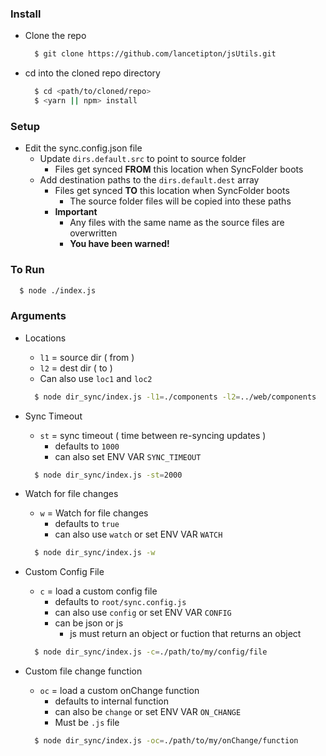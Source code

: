 ### Install

  * Clone the repo
    ```bash
      $ git clone https://github.com/lancetipton/jsUtils.git
    ```
  * cd into the cloned repo directory
    ```bash
      $ cd <path/to/cloned/repo>
      $ <yarn || npm> install
    ```


### Setup

  * Edit the sync.config.json file
    * Update `dirs.default.src` to point to source folder
      * Files get synced **FROM** this location when SyncFolder boots
    * Add destination paths to the `dirs.default.dest` array
      * Files get synced **TO** this location when SyncFolder boots
        * The source folder files will be copied into these paths
      * **Important**
        * Any files with the same name as the source files are overwritten
        * **You have been warned!**

### To Run
  ```bash
    $ node ./index.js
  ```


### Arguments

* Locations
  * `l1` = source dir ( from )
  * `l2` = dest dir ( to )
  * Can also use `loc1` and `loc2`

  ```bash
    $ node dir_sync/index.js -l1=./components -l2=../web/components
  ```

* Sync Timeout 
  * `st` = sync timeout ( time between re-syncing updates )
    * defaults to `1000`
    * can also set ENV VAR `SYNC_TIMEOUT`

  ```bash
    $ node dir_sync/index.js -st=2000
  ```

* Watch for file changes
  * `w` = Watch for file changes
    * defaults to `true`
    * can also use `watch` or set ENV VAR `WATCH`

  ```bash
    $ node dir_sync/index.js -w
  ```

* Custom Config File
  * `c` = load a custom config file
    * defaults to `root/sync.config.js`
    * can also use `config` or set ENV VAR `CONFIG`
    * can be json or js
      * js must return an object or fuction that returns an object

  ```bash
    $ node dir_sync/index.js -c=./path/to/my/config/file
  ```

* Custom file change function 
  * `oc` = load a custom onChange function
    * defaults to internal function
    * can also be `change` or set ENV VAR `ON_CHANGE`
    * Must be `.js` file

  ```bash
    $ node dir_sync/index.js -oc=./path/to/my/onChange/function
  ```
